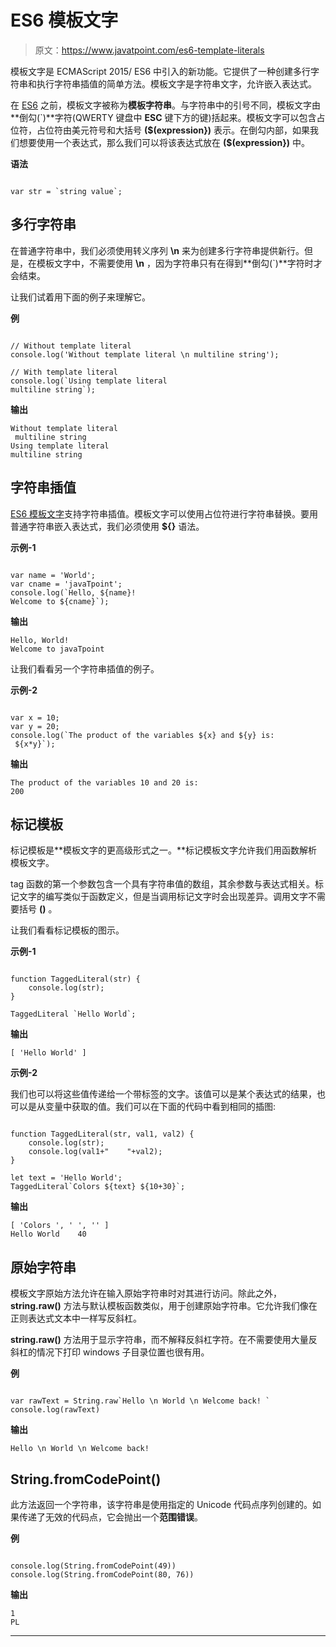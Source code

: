 # ES6 模板文字

> 原文：<https://www.javatpoint.com/es6-template-literals>

模板文字是 ECMAScript 2015/ ES6 中引入的新功能。它提供了一种创建多行字符串和执行字符串插值的简单方法。模板文字是字符串文字，允许嵌入表达式。

在 [ES6](https://www.javatpoint.com/es6) 之前，模板文字被称为**模板字符串**。与字符串中的引号不同，模板文字由**倒勾(`)**字符(QWERTY 键盘中 **ESC** 键下方的键)括起来。模板文字可以包含占位符，占位符由美元符号和大括号 **($(expression})** 表示。在倒勾内部，如果我们想要使用一个表达式，那么我们可以将该表达式放在 **($(expression})** 中。

**语法**

```

var str = `string value`;

```

## 多行字符串

在普通字符串中，我们必须使用转义序列 **\n** 来为创建多行字符串提供新行。但是，在模板文字中，不需要使用 **\n** ，因为字符串只有在得到**倒勾(`)**字符时才会结束。

让我们试着用下面的例子来理解它。

**例**

```

// Without template literal 
console.log('Without template literal \n multiline string'); 

// With template literal 
console.log(`Using template literal
multiline string`);

```

**输出**

```
Without template literal
 multiline string
Using template literal
multiline string

```

## 字符串插值

[ES6 模板文字](https://www.javatpoint.com/es6-template-literals)支持字符串插值。模板文字可以使用占位符进行字符串替换。要用普通字符串嵌入表达式，我们必须使用 **${}** 语法。

**示例-1**

```

var name = 'World';
var cname = 'javaTpoint';
console.log(`Hello, ${name}!
Welcome to ${cname}`);

```

**输出**

```
Hello, World!
Welcome to javaTpoint

```

让我们看看另一个字符串插值的例子。

**示例-2**

```

var x = 10;
var y = 20;
console.log(`The product of the variables ${x} and ${y} is:
 ${x*y}`);

```

**输出**

```
The product of the variables 10 and 20 is:
200

```

## 标记模板

标记模板是**模板文字的更高级形式之一。**标记模板文字允许我们用函数解析模板文字。

tag 函数的第一个参数包含一个具有字符串值的数组，其余参数与表达式相关。标记文字的编写类似于函数定义，但是当调用标记文字时会出现差异。调用文字不需要括号 **()** 。

让我们看看标记模板的图示。

**示例-1**

```

function TaggedLiteral(str) { 
    console.log(str); 
} 

TaggedLiteral `Hello World`;

```

**输出**

```
[ 'Hello World' ]

```

**示例-2**

我们也可以将这些值传递给一个带标签的文字。该值可以是某个表达式的结果，也可以是从变量中获取的值。我们可以在下面的代码中看到相同的插图:

```

function TaggedLiteral(str, val1, val2) { 
    console.log(str); 
    console.log(val1+"    "+val2); 
} 

let text = 'Hello World'; 
TaggedLiteral`Colors ${text} ${10+30}`;

```

**输出**

```
[ 'Colors ', ' ', '' ]
Hello World    40

```

## 原始字符串

模板文字原始方法允许在输入原始字符串时对其进行访问。除此之外， **string.raw()** 方法与默认模板函数类似，用于创建原始字符串。它允许我们像在正则表达式文本中一样写反斜杠。

**string.raw()** 方法用于显示字符串，而不解释反斜杠字符。在不需要使用大量反斜杠的情况下打印 windows 子目录位置也很有用。

**例**

```

var rawText = String.raw`Hello \n World \n Welcome back! ` 
console.log(rawText)

```

**输出**

```
Hello \n World \n Welcome back!

```

## String.fromCodePoint()

此方法返回一个字符串，该字符串是使用指定的 Unicode 代码点序列创建的。如果传递了无效的代码点，它会抛出一个**范围错误**。

**例**

```

console.log(String.fromCodePoint(49))        
console.log(String.fromCodePoint(80, 76))

```

**输出**

```
1
PL

```

* * *